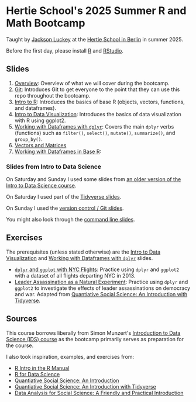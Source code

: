 # Hertie School's 2025 Summer R and Math Bootcamp

Taught by [Jackson Luckey](http://www.jacksonmluckey.com) at the [Hertie School in Berlin](https://www.hertie-school.org/en/) in summer 2025.

Before the first day, please install [R](01-overview/bootcamp-overview.html#installing-r) and [RStudio](01-overview/bootcamp-overview.html#installing-rstudio).

## Slides

1. [Overview](01-overview/bootcamp-overview.html): Overview of what we will cover during the bootcamp.
2. [Git](02-git/git-intro.html): Introduces Git to get everyone to the point that they can use this repo throughout the bootcamp.
3. [Intro to R](03-R-intro/intro-to-R.html): Introduces the basics of base R (objects, vectors, functions, and dataframes).
4. [Intro to Data Visualization](04-intro-to-data-viz/intro-to-data-viz.html): Introduces the basics of data visualization with R using ggplot2.
5. [Working with Dataframes with `dplyr`](05-dplyr/working-with-dataframes-with-dplyr.html): Covers the main `dplyr` verbs (functions) such as `filter()`, `select()`, `mutate()`, `summarize()`, and `group_by()`.
6. [Vectors and Matrices](06-vectors-matrices/vectors-and-matrices.html)
7. [Working with Dataframes in Base R](07-dataframes-base-R/working-with-dataframes-in-base-R.html):

### Slides from Intro to Data Science

On Saturday and Sunday I used some slides from [an older version of the Intro to Data Science course](https://github.com/intro-to-data-science-24/lectures).

On Saturday I used part of the [Tidyverse slides](https://github.com/intro-to-data-science-24/lectures/blob/main/00-tidyverse/00-tidyverse.pdf).

On Sunday I used the [version control / Git slides](https://github.com/intro-to-data-science-24/lectures/blob/main/02-version-control/02-version-control.pdf).

You might also look through the [command line slides](https://raw.githack.com/intro-to-data-science-24/lectures/main/13-command-line/13-command-line.pdf).

## Exercises

The prerequisites (unless stated otherwise) are the [Intro to Data Visualization](04-intro-to-data-viz/intro-to-data-viz.html) and [Working with Dataframes with `dplyr`](05-dplyr/working-with-dataframes-with-dplyr.html) slides.

- [`dplyr` and `ggplot` with NYC Flights](Exercises/nyc-flights/nyc-flights.qmd): Practice using `dplyr` and `ggplot2` with a dataset of all flights departing NYC in 2013.
- [Leader Assassination as a Natural Experiment](Exercises/leader-assassination/leader-assassination.qmd): Practice using `dplyr` and `ggplot2` to investigate the effects of leader assassinations on democracy and war. Adapted from [Quantiative Social Science: An Introduction with Tidyverse](https://press.princeton.edu/books/paperback/9780691222288/quantitative-social-science).

## Sources

This course borrows liberally from Simon Munzert's [Introduction to Data Science (IDS) course](https://github.com/intro-to-data-science-24/) as the bootcamp primarily serves as preparation for the course.

I also took inspiration, examples, and exercises from:

- [R Intro in the R Manual](https://cran.r-project.org/doc/manuals/r-release/R-intro.html)
- [R for Data Science](https://r4ds.hadley.nz/)
- [Quantiative Social Science: An Introduction](https://press.princeton.edu/books/paperback/9780691175461/quantitative-social-science)
- [Quantiative Social Science: An Introduction with Tidyverse](https://press.princeton.edu/books/paperback/9780691222288/quantitative-social-science)
- [Data Analysis for Social Science: A Friendly and Practical Introduction](https://press.princeton.edu/books/paperback/9780691199436/data-analysis-for-social-science)